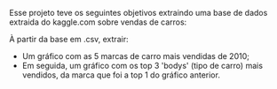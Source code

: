 Esse projeto teve os seguintes objetivos extraindo uma base de dados extraida do kaggle.com sobre vendas de carros: 

À partir da base em .csv, extrair:

- Um gráfico com as 5 marcas de carro mais vendidas de 2010;
- Em seguida, um gráfico com os top 3 'bodys' (tipo de carro) mais vendidos, da marca que foi a top 1 do gráfico anterior.

